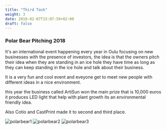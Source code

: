 ```yaml
---
title: "Third Task"
weight: 3
date: 2018-02-07T15:07:59+02:00
draft: false
---
```

### Polar Bear Pitching 2018

It's an international event happening every year in Oulu focusing on new businesses with the presence of investors, the idea is that the owners pitch their idea when they are standing in an ice hole they have time as long as they can keep standing in the ice hole and talk about their business.

It is a very fun and cool event and eveyone get to meet new people with different ideas in a nice environment.

this year the business called ArtiSun won the main prize that is 10,000 euros it produces LED light that help with plant growth its an environmental friendly idea.

Also Cotio and CastPrint made it to second and third place.


![polarbear1](/bi/pics/polarbear1.JPG "polarbear1")
![polarbear2](/bi/pics/polarbear2.JPG "polarbear2")
![polarbear3](/bi/pics/polarbear3.JPG "polarbear3")

